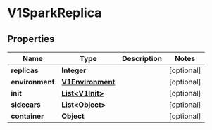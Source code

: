 

# V1SparkReplica


## Properties

Name | Type | Description | Notes
------------ | ------------- | ------------- | -------------
**replicas** | **Integer** |  |  [optional]
**environment** | [**V1Environment**](V1Environment.md) |  |  [optional]
**init** | [**List&lt;V1Init&gt;**](V1Init.md) |  |  [optional]
**sidecars** | **List&lt;Object&gt;** |  |  [optional]
**container** | **Object** |  |  [optional]



